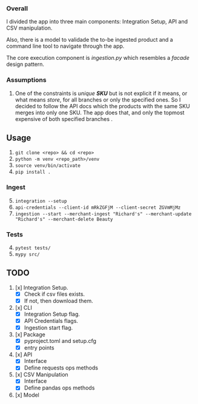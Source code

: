### Overall

<p>I divided the app into three main components:
Integration Setup, API and CSV manipulation.</p>
<p>Also, there is a model to validade the to-be
ingested product and a command line tool to navigate
through the app.</p>
<p>The core execution component is <em>ingestion.py</em>
which resembles a <em>facade</em> design pattern.</p>

### Assumptions 

1. One of the constraints is _unique __SKU___ but
is not explicit if it means, or what means _store_,
for all branches or only the specified ones. So I
decided to follow the API docs which the products with
the same SKU merges into only one SKU.
The app does that, and only the topmost expensive
of both specified branches .

## Usage

1. `git clone <repo> && cd <repo>`
2. `python -m venv <repo_path>/venv`
3. `source venv/bin/activate`
4. `pip install .`

### Ingest

5. `integration --setup`
6. `api-credentials --client-id mRkZGFjM --client-secret ZGVmMjMz`
7. `ingestion --start --merchant-ingest "Richard's" --merchant-update "Richard's" --merchant-delete Beauty`

### Tests

4. `pytest tests/`
5. `mypy src/`

## TODO

1. [x] Integration Setup.
    * [x] Check if csv files exists.
    * [x] If not, then download them.
   
2. [x] CLI
    * [x] Integration Setup flag.
    * [x] API Credentials flags.
    * [x] Ingestion start flag.

3. [x] Package
    * [x] pyproject.toml and setup.cfg
    * [x] entry points

4. [x] API
    * [x] Interface
    * [x] Define requests ops methods

5. [x] CSV Manipulation
    * [x] Interface
    * [x] Define pandas ops methods

6. [x] Model